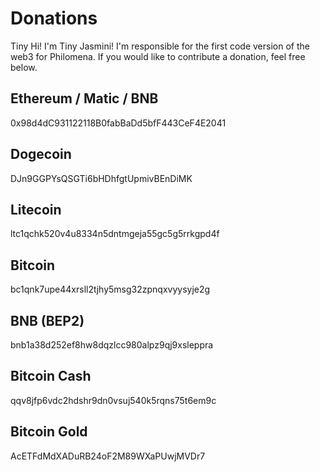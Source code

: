 # Donations
Tiny Hi! I'm Tiny Jasmini! I'm responsible for the first code version of the web3 for Philomena. If you would like to contribute a donation, feel free below.

## Ethereum / Matic / BNB
0x98d4dC931122118B0fabBaDd5bfF443CeF4E2041

## Dogecoin
DJn9GGPYsQSGTi6bHDhfgtUpmivBEnDiMK

## Litecoin
ltc1qchk520v4u8334n5dntmgeja55gc5g5rrkgpd4f

## Bitcoin
bc1qnk7upe44xrsll2tjhy5msg32zpnqxvyysyje2g

## BNB (BEP2)
bnb1a38d252ef8hw8dqzlcc980alpz9qj9xsleppra

## Bitcoin Cash
qqv8jfp6vdc2hdshr9dn0vsuj540k5rqns75t6em9c

## Bitcoin Gold
AcETFdMdXADuRB24oF2M89WXaPUwjMVDr7